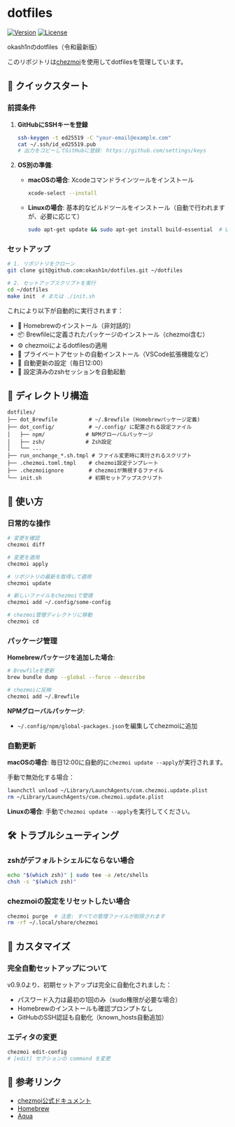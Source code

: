 # dotfiles

[![Version](https://img.shields.io/badge/version-0.9.2-blue.svg)](https://github.com/okash1n/dotfiles/releases)
[![License](https://img.shields.io/badge/license-MIT-green.svg)](LICENSE)

okash1nのdotfiles（令和最新版）

このリポジトリは[chezmoi](https://www.chezmoi.io/)を使用してdotfilesを管理しています。

## 🚀 クイックスタート

### 前提条件

1. **GitHubにSSHキーを登録**
   ```bash
   ssh-keygen -t ed25519 -C "your-email@example.com"
   cat ~/.ssh/id_ed25519.pub
   # 出力をコピーしてGitHubに登録: https://github.com/settings/keys
   ```

2. **OS別の準備**:
   - **macOSの場合**: Xcodeコマンドラインツールをインストール
     ```bash
     xcode-select --install
     ```
   - **Linuxの場合**: 基本的なビルドツールをインストール（自動で行われますが、必要に応じて）
     ```bash
     sudo apt-get update && sudo apt-get install build-essential  # Ubuntu/Debian
     ```

### セットアップ

```bash
# 1. リポジトリをクローン
git clone git@github.com:okash1n/dotfiles.git ~/dotfiles

# 2. セットアップスクリプトを実行
cd ~/dotfiles
make init  # または ./init.sh
```

これにより以下が自動的に実行されます：
- 🍺 Homebrewのインストール（非対話的）
- 📦 Brewfileに定義されたパッケージのインストール（chezmoi含む）
- ⚙️ chezmoiによるdotfilesの適用
- 🔐 プライベートアセットの自動インストール（VSCode拡張機能など）
- 🔄 自動更新の設定（毎日12:00）
- 🚀 設定済みのzshセッションを自動起動

## 📁 ディレクトリ構造

```
dotfiles/
├── dot_Brewfile          # ~/.Brewfile (Homebrewパッケージ定義)
├── dot_config/           # ~/.config/ に配置される設定ファイル
│   ├── npm/             # NPMグローバルパッケージ
│   ├── zsh/             # Zsh設定
│   └── ...
├── run_onchange_*.sh.tmpl # ファイル変更時に実行されるスクリプト
├── .chezmoi.toml.tmpl    # chezmoi設定テンプレート
├── .chezmoiignore        # chezmoiが無視するファイル
└── init.sh               # 初期セットアップスクリプト
```

## 🔧 使い方

### 日常的な操作

```bash
# 変更を確認
chezmoi diff

# 変更を適用
chezmoi apply

# リポジトリの最新を取得して適用
chezmoi update

# 新しいファイルをchezmoiで管理
chezmoi add ~/.config/some-config

# chezmoi管理ディレクトリに移動
chezmoi cd
```

### パッケージ管理

**Homebrewパッケージを追加した場合**:
```bash
# Brewfileを更新
brew bundle dump --global --force --describe

# chezmoiに反映
chezmoi add ~/.Brewfile
```

**NPMグローバルパッケージ**:
- `~/.config/npm/global-packages.json`を編集してchezmoiに追加

### 自動更新

**macOSの場合**: 毎日12:00に自動的に`chezmoi update --apply`が実行されます。

手動で無効化する場合：
```bash
launchctl unload ~/Library/LaunchAgents/com.chezmoi.update.plist
rm ~/Library/LaunchAgents/com.chezmoi.update.plist
```

**Linuxの場合**: 手動で`chezmoi update --apply`を実行してください。

## 🛠 トラブルシューティング

### zshがデフォルトシェルにならない場合

```bash
echo "$(which zsh)" | sudo tee -a /etc/shells
chsh -s "$(which zsh)"
```

### chezmoiの設定をリセットしたい場合

```bash
chezmoi purge  # 注意: すべての管理ファイルが削除されます
rm -rf ~/.local/share/chezmoi
```

## 📝 カスタマイズ

### 完全自動セットアップについて

v0.9.0より、初期セットアップは完全に自動化されました：
- パスワード入力は最初の1回のみ（sudo権限が必要な場合）
- Homebrewのインストールも確認プロンプトなし
- GitHubのSSH認証も自動化（known_hosts自動追加）

### エディタの変更

```bash
chezmoi edit-config
# [edit] セクションの command を変更
```

## 🔗 参考リンク

- [chezmoi公式ドキュメント](https://www.chezmoi.io/)
- [Homebrew](https://brew.sh/)
- [Aqua](https://aquaproj.github.io/)